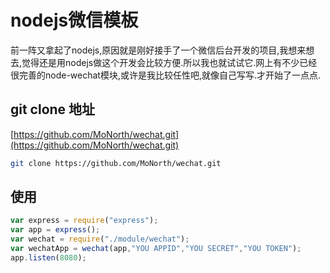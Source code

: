 # nodejs微信模板
前一阵又拿起了nodejs,原因就是刚好接手了一个微信后台开发的项目,我想来想去,觉得还是用nodejs做这个开发会比较方便.所以我也就试试它.网上有不少已经很完善的node-wechat模块,或许是我比较任性吧,就像自己写写.才开始了一点点.
## git clone 地址
[https://github.com/MoNorth/wechat.git](https://github.com/MoNorth/wechat.git)
```bash
git clone https://github.com/MoNorth/wechat.git
```
## 使用
```javascript
var express = require("express");
var app = express();
var wechat = require("./module/wechat");
var wechatApp = wechat(app,"YOU APPID","YOU SECRET","YOU TOKEN");
app.listen(8080);
```